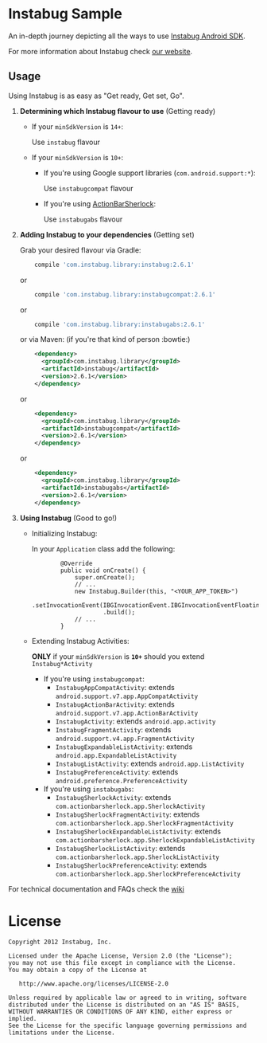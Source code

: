 Instabug Sample
========

An in-depth journey depicting all the ways to use [Instabug Android SDK][1].

For more information about Instabug check [our website][2].

Usage
--------
Using Instabug is as easy as "Get ready, Get set, Go".

1. <b>Determining which Instabug flavour to use</b> (Getting ready)
    * If your `minSdkVersion` is `14+`:
    
        Use `instabug` flavour
    
    * If your `minSdkVersion` is `10+`:
    
        * If you're using Google support libraries (`com.android.support:*`):
    
            Use `instabugcompat` flavour
        
        * If you're using [ActionBarSherlock](https://github.com/JakeWharton/ActionBarSherlock):
    
            Use `instabugabs` flavour

1. <b>Adding Instabug to your dependencies</b> (Getting set)

    Grab your desired flavour via Gradle:
    ```groovy
        compile 'com.instabug.library:instabug:2.6.1'
    ```
    or
    ```groovy
        compile 'com.instabug.library:instabugcompat:2.6.1'
    ```
    or
    ```groovy
        compile 'com.instabug.library:instabugabs:2.6.1'
    ```
    or via Maven: (if you're that kind of person :bowtie:)
    ```xml
        <dependency>
          <groupId>com.instabug.library</groupId>
          <artifactId>instabug</artifactId>
          <version>2.6.1</version>
        </dependency>
    ```
    or 
    ```xml
        <dependency>
          <groupId>com.instabug.library</groupId>
          <artifactId>instabugcompat</artifactId>
          <version>2.6.1</version>
        </dependency>
    ```
    or
    ```xml
        <dependency>
          <groupId>com.instabug.library</groupId>
          <artifactId>instabugabs</artifactId>
          <version>2.6.1</version>
        </dependency>
    ```

1. <b>Using Instabug</b> (Good to go!)
    
    * Initializing Instabug:
        
        In your `Application` class add the following:
        ```
                @Override
                public void onCreate() {
                    super.onCreate();
                    // ...
                    new Instabug.Builder(this, "<YOUR_APP_TOKEN>")
                            .setInvocationEvent(IBGInvocationEvent.IBGInvocationEventFloatingButton)
                            .build();
                    // ...
                }
        ```
    * Extending Instabug Activities:
        
        **ONLY** if your `minSdkVersion` is **`10+`** should you extend `Instabug*Activity`
        * If you're using `instabugcompat`:
            * `InstabugAppCompatActivity`: extends `android.support.v7.app.AppCompatActivity`
            * `InstabugActionBarActivity`: extends `android.support.v7.app.ActionBarActivity`
            * `InstabugActivity`: extends `android.app.activity`
            * `InstabugFragmentActivity`: extends `android.support.v4.app.FragmentActivity`
            * `InstabugExpandableListActivity`: extends `android.app.ExpandableListActivity`
            * `InstabugListActivity`: extends `android.app.ListActivity`
            * `InstabugPreferenceActivity`: extends `android.preference.PreferenceActivity`
        * If you're using `instabugabs`:
            * `InstabugSherlockActivity`: extends `com.actionbarsherlock.app.SherlockActivity`
            * `InstabugSherlockFragmentActivity`: extends `com.actionbarsherlock.app.SherlockFragmentActivity`
            * `InstabugSherlockExpandableListActivity`: extends `com.actionbarsherlock.app.SherlockExpandableListActivity`
            * `InstabugSherlockListActivity`: extends `com.actionbarsherlock.app.SherlockListActivity`
            * `InstabugSherlockPreferenceActivity`: extends `com.actionbarsherlock.app.SherlockPreferenceActivity`
    
For technical documentation and FAQs check the [wiki][wiki]

License
=======

    Copyright 2012 Instabug, Inc.

    Licensed under the Apache License, Version 2.0 (the "License");
    you may not use this file except in compliance with the License.
    You may obtain a copy of the License at

       http://www.apache.org/licenses/LICENSE-2.0

    Unless required by applicable law or agreed to in writing, software
    distributed under the License is distributed on an "AS IS" BASIS,
    WITHOUT WARRANTIES OR CONDITIONS OF ANY KIND, either express or implied.
    See the License for the specific language governing permissions and
    limitations under the License.


 [1]: https://instabug.com/sdk-integration#android
 [2]: https://instabug.com/
 [wiki]: https://github.com/Instabug/android-sample/wiki
